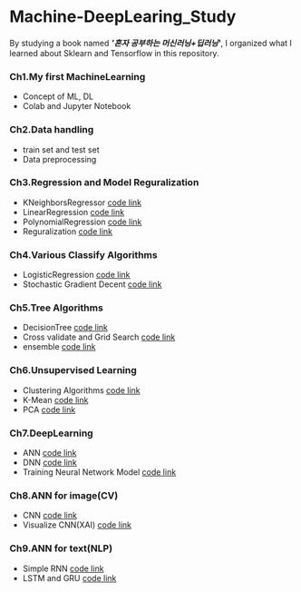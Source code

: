 # Machine-DeepLearing_Study
By studying a book named _**'혼자 공부하는 머신러닝+딥러닝'**_, I organized what I learned about Sklearn and Tensorflow in this repository. 
### Ch1.My first MachineLearning
- Concept of ML, DL
- Colab and Jupyter Notebook
### Ch2.Data handling
- train set and test set
- Data preprocessing
### Ch3.Regression and Model Reguralization
- KNeighborsRegressor [code link](https://github.com/ChoiDae1/Machine-DeepLearing_Study/blob/main/KNeighborsRegressor.ipynb)
- LinearRegression [code link](https://github.com/ChoiDae1/Machine-DeepLearing_Study/blob/main/Linear%20Regression.ipynb)
- PolynomialRegression [code link](https://github.com/ChoiDae1/Machine-DeepLearing_Study/blob/main/Polynomial%20Regression.ipynb)
- Reguralization [code link](https://github.com/ChoiDae1/Machine-DeepLearing_Study/blob/main/Reguralization.ipynb)
### Ch4.Various Classify Algorithms
- LogisticRegression [code link](https://github.com/ChoiDae1/Machine-DeepLearing_Study/blob/main/Logistic%20Regression.ipynb)
- Stochastic Gradient Decent [code link](https://github.com/ChoiDae1/Machine-DeepLearing_Study/blob/main/SGD.ipynb)
### Ch5.Tree Algorithms
- DecisionTree [code link](https://github.com/ChoiDae1/Machine-DeepLearing_Study/blob/main/DecisionTree.ipynb)
- Cross validate and Grid Search [code link](https://github.com/ChoiDae1/Machine-DeepLearing_Study/blob/main/Cross%20validate%20and%20Grid%20Search.ipynb)
- ensemble [code link](https://github.com/ChoiDae1/Machine-DeepLearing_Study/blob/main/ensemble.ipynb)
### Ch6.Unsupervised Learning
- Clustering Algorithms [code link](https://github.com/ChoiDae1/Machine-DeepLearing_Study/blob/main/Clustering%20Algorithm.ipynb)
- K-Mean [code link](https://github.com/ChoiDae1/Machine-DeepLearing_Study/blob/main/K-Mean.ipynb)
- PCA [code link](https://github.com/ChoiDae1/Machine-DeepLearing_Study/blob/main/PCA.ipynb)
### Ch7.DeepLearning
- ANN [code link](https://github.com/ChoiDae1/Machine-DeepLearing_Study/blob/main/ANN.ipynb)
- DNN [code link](https://github.com/ChoiDae1/Machine-DeepLearing_Study/blob/main/DNN.ipynb)
- Training Neural Network Model [code link](https://github.com/ChoiDae1/Machine-DeepLearing_Study/blob/main/Training%20Neural%20Network%20Model.ipynb)
### Ch8.ANN for image(CV)
- CNN [code link](https://github.com/ChoiDae1/Machine-DeepLearing_Study/blob/main/CNN.ipynb)
- Visualize CNN(XAI) [code link](https://github.com/ChoiDae1/Machine-DeepLearing_Study/blob/main/Visualize%20CNN.ipynb)
### Ch9.ANN for text(NLP)
- Simple RNN [code link](https://github.com/ChoiDae1/Machine-DeepLearing_Study/blob/main/Simple%20RNN.ipynb)
- LSTM and GRU [code link](https://github.com/ChoiDae1/Machine-DeepLearing_Study/blob/main/LSTM_GRU.ipynb)
